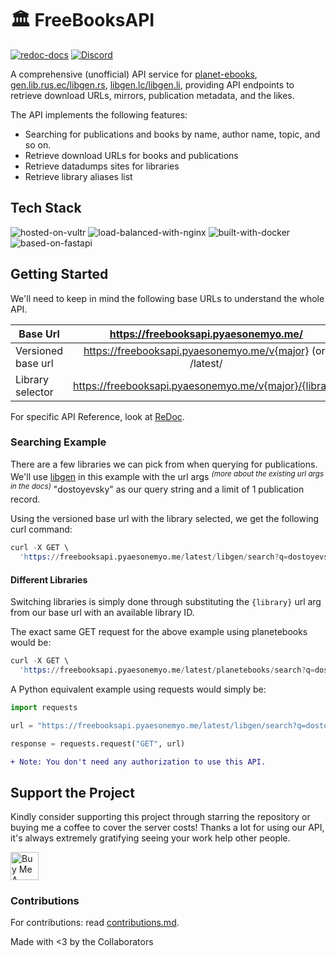 # 🏛️ FreeBooksAPI

<a href="https://freebooksapi.pyaesonemyo.me/latest/redoc"><img alt="redoc-docs" src="https://img.shields.io/badge/Redoc-docs-purple?style=for-the-badge&logo=Read the Docs&logoColor=violet"></a>
<a href="https://discord.gg/UmnzdPgn6g/"><img src="https://img.shields.io/discord/793047973751554088.svg?label=API Support&color=blue&style=for-the-badge&logo=discord" alt="Discord"></a>

A comprehensive (unofficial) API service for [planet-ebooks](https://www.planetebook.com/), [gen.lib.rus.ec/libgen.rs](http://gen.lib.rus.ec/), [libgen.lc/libgen.li](http://libgen.lc/), providing API endpoints to retrieve download URLs, mirrors, publication metadata, and the likes.

The API implements the following features:

- Searching for publications and books by name, author name, topic, and so on.
- Retrieve download URLs for books and publications
- Retrieve datadumps sites for libraries
- Retrieve library aliases list


## Tech Stack

<img alt="hosted-on-vultr" src="https://img.shields.io/badge/server-vultr-blue?style=for-the-badge&logo=vultr&logoColor=51B9FF">
<img alt="load-balanced-with-nginx" src="https://img.shields.io/badge/scale-nginx-009137?style=for-the-badge&logo=nginx&logoColor=green">
<img alt="built-with-docker" src="https://img.shields.io/badge/build-docker-0F6AAA?style=for-the-badge&logo=docker">
<img alt="based-on-fastapi" src="https://img.shields.io/badge/ASGI-fastapi-F7CA3E?style=for-the-badge&logo=fastapi&logoColor=F7CA3E">

## Getting Started

We'll need to keep in mind the following base URLs to understand the whole API.

| Base Url      | https://freebooksapi.pyaesonemyo.me/ |
| ------------- |:-------------:|
| Versioned base url      | https://freebooksapi.pyaesonemyo.me/v{major} (or) /latest/ |
| Library selector | https://freebooksapi.pyaesonemyo.me/v{major}/{library} |

For specific API Reference, look at [ReDoc](https://freebooksapi.pyaesonemyo.me/latest/redoc).

### Searching Example

There are a few libraries we can pick from when querying for publications. We'll use [libgen](http://gen.lib.rus.ec/) in this example with the url args <sup>*(more about the existing url args in the docs)*</sup> "dostoyevsky" as our query string and a limit of 1 publication record.

Using the versioned base url with the library selected, we get the following curl command:
```s
curl -X GET \
  'https://freebooksapi.pyaesonemyo.me/latest/libgen/search?q=dostoyevsky&limit=1'
```

#### Different Libraries

Switching libraries is simply done through substituting the `{library}` url arg from our base url with an available library ID.

The exact same GET request for the above example using planetebooks would be:

```s
curl -X GET \
  'https://freebooksapi.pyaesonemyo.me/latest/planetebooks/search?q=dostoyevsky&limit=1'
```

A Python equivalent example using requests would simply be:

```py
import requests

url = "https://freebooksapi.pyaesonemyo.me/latest/libgen/search?q=dostoyevsky&limit=1"

response = requests.request("GET", url)
```

```diff
+ Note: You don't need any authorization to use this API.
```

## Support the Project

Kindly consider supporting this project through starring the repository or buying me a coffee to cover the server costs! Thanks a lot for using our API, it's always extremely gratifying seeing your work help other people.

<a href="https://www.buymeacoffee.com/rickaym" target="_blank"><img src="https://cdn.buymeacoffee.com/buttons/v2/default-yellow.png" alt="Buy Me A Coffee" style="height: 45px" ></a>

### Contributions

For contributions: read [contributions.md](./contributions.md).

Made with <3 by the Collaborators
